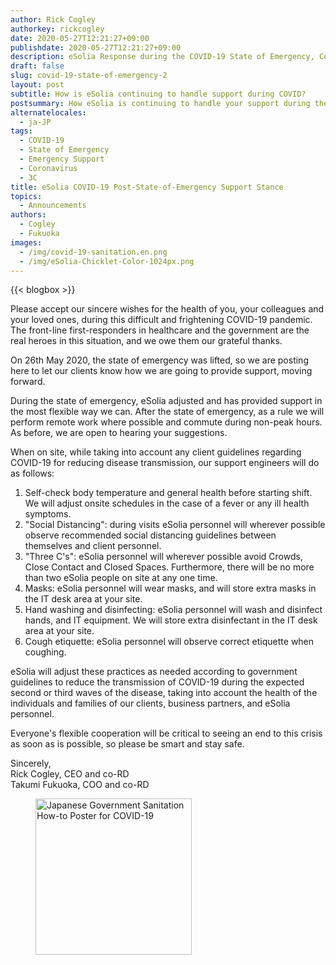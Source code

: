 ```yaml
---
author: Rick Cogley
authorkey: rickcogley
date: 2020-05-27T12:21:27+09:00
publishdate: 2020-05-27T12:21:27+09:00
description: eSolia Response during the COVID-19 State of Emergency, Continued
draft: false
slug: covid-19-state-of-emergency-2
layout: post
subtitle: How is eSolia continuing to handle support during COVID?
postsummary: How eSolia is continuing to handle your support during the COVID-19 state of emergency.
alternatelocales:
  - ja-JP
tags:
  - COVID-19
  - State of Emergency
  - Emergency Support
  - Coronavirus
  - 3C
title: eSolia COVID-19 Post-State-of-Emergency Support Stance
topics:
  - Announcements
authors:
  - Cogley
  - Fukuoka
images:
  - /img/covid-19-sanitation.en.png
  - /img/eSolia-Chicklet-Color-1024px.png
---
```


{{< blogbox >}}

Please accept our sincere wishes for the health of you, your colleagues and your loved ones, during this difficult and frightening COVID-19 pandemic. The front-line first-responders in healthcare and the government are the real heroes in this situation, and we owe them our grateful thanks. 

On 26th May 2020, the state of emergency was lifted, so we are posting here to let our clients know how we are going to provide support, moving forward. 

During the state of emergency, eSolia adjusted and has provided support in the most flexible way we can. After the state of emergency, as a rule we will perform remote work where possible and commute during non-peak hours. As before, we are open to hearing your suggestions. 

When on site, while taking into account any client guidelines regarding COVID-19 for reducing disease transmission, our support engineers will do as follows: 

1. Self-check body temperature and general health before starting shift. We will adjust onsite schedules in the case of a fever or any ill health symptoms. 
1. "Social Distancing": during visits eSolia personnel will wherever possible observe recommended social distancing guidelines between themselves and client personnel. 
1. "Three C's": eSolia personnel will wherever possible avoid Crowds, Close Contact and Closed Spaces. Furthermore, there will be no more than two eSolia people on site at any one time. 
1. Masks: eSolia personnel will wear masks, and will store extra masks in the IT desk area at your site. 
1. Hand washing and disinfecting: eSolia personnel will wash and disinfect hands, and IT equipment. We will store extra disinfectant in the IT desk area at your site. 
1. Cough etiquette: eSolia personnel will observe correct etiquette when coughing. 

eSolia will adjust these practices as needed according to government guidelines to reduce the transmission of COVID-19 during the expected second or third waves of the disease, taking into account the health of the individuals and families of our clients, business partners, and eSolia personnel. 

Everyone's flexible cooperation will be critical to seeing an end to this crisis as soon as is possible, so please be smart and stay safe. 

Sincerely,  
Rick Cogley, CEO and co-RD  
Takumi Fukuoka, COO and co-RD  

<figure class="">
<img class="is-pulled-left has-padding-m" width="250" data-caption="COVID-19 Sanitation" alt="Japanese Government Sanitation How-to Poster for COVID-19" src="/img/covid-19-sanitation.en.png" >
</figure>
